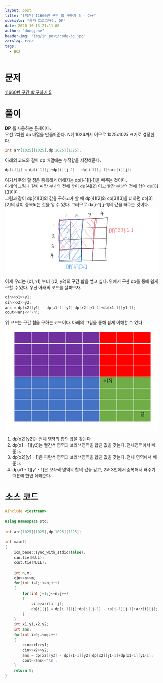 ```yaml
---
layout: post
title: "[백준] 11660번 구간 합 구하기 5 - C++"
subtitle: "동적 프로그래밍, DP"
date: 2020-10-13 21:11:00
author: "dongjune"
header-img: "img/in_post/code-bg.jpg"
catalog: true
tags:
  - BOJ
---
```


# 문제

[11660번 구간 합 구하기 5](https://www.acmicpc.net/problem/1753)

# 풀이

**DP** 를 사용하는 문제이다.  
우선 2차원 dp 배열을 만들어준다. N이 1024까지 이므로 1025x1025 크기로 설정한다.

```c++
int arr[1025][1025],dp[1025][1025];
```

아래의 코드와 같이 dp 배열에는 누적합을 저장해준다.

```c++
dp[i][j] = dp[i-1][j]+dp[i][j-1] - dp[i-1][j-1]+arr[i][j];
```

여기서 주의 할 점은 중복해서 더해지는 dp[i-1][j-1]을 빼주는 것이다.  
아래의 그림과 같이 파란 부분의 전체 합이 dp[4][2] 이고 빨간 부분의 전체 합이 dp[3][3]이다.  
그림과 같이 dp[4][3]의 값을 구하고자 할 때 dp[4][2]와 dp[3][3]을 더하면 dp[3][2]의 값이 중복되는 것을 알 수 있다. 그러므로 dp[i-1][j-1]의 값을 빼주는 것이다.
![1](/assets/img/11660-1.png)

이제 우리는 (x1, y1) 부터 (x2, y2)의 구간 합을 얻고 싶다. 위에서 구한 dp를 통해 쉽게 구할 수 있다. 우선 아래의 코드를 살펴보자.

```c++
cin>>x1>>y1;
cin>>x2>>y2;
ans = dp[x2][y2] - dp[x1-1][y2]-dp[x2][y1-1]+dp[x1-1][y1-1];
cout<<ans<<'\n';
```

위 코드는 구간 합을 구하는 코드이다. 아래의 그림을 통해 쉽게 이해할 수 있다.
![2](/assets/img/11660-2.png)

1. dp[x2][y2]는 전체 영역의 합의 값을 갖는다.
2. dp[x1 - 1][y2]는 빨간색 영역과 보라색영역을 합친 값을 갖는다. 전체영역에서 빼준다.
3. dp[x2][y1 - 1]은 파란색 영역과 보라색영역을 합친 값을 갖는다. 전체 영역에서 빼준다.
4. dp[x1 - 1][y1 - 1]은 보라색 영역의 합의 값을 갖고, 2와 3번에서 중복해서 빼주기 때문에 한번 더해준다.

# 소스 코드

```c++
#include <iostream>

using namespace std;

int arr[1025][1025],dp[1025][1025];

int main()
{
    ios_base::sync_with_stdio(false);
    cin.tie(NULL);
    cout.tie(NULL);

    int n,m;
    cin>>n>>m;
    for(int i=1;i<=n;i++)
    {
        for(int j=1;j<=n;j++)
        {
            cin>>arr[i][j];
            dp[i][j] = dp[i-1][j]+dp[i][j-1] - dp[i-1][j-1]+arr[i][j];
        }
    }
    int x1,y1,x2,y2;
    int ans;
    for(int i=0;i<m;i++)
    {
        cin>>x1>>y1;
        cin>>x2>>y2;
        ans = dp[x2][y2] - dp[x1-1][y2]-dp[x2][y1-1]+dp[x1-1][y1-1];
        cout<<ans<<'\n';
    }
    return 0;
}
```
